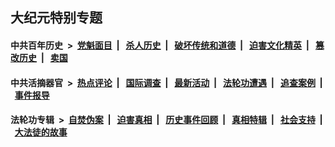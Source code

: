 ## 大纪元特别专题

#### 中共百年历史 &nbsp;>&nbsp; [党魁面目](indexes/nf1176107/README.md?09130430) &nbsp;| &nbsp; [杀人历史](indexes/nf1176106/README.md?09130430) &nbsp;| &nbsp; [破坏传统和道德](indexes/nf1176106/README.md?09130430) &nbsp;| &nbsp; [迫害文化精英](indexes/nf1176111/README.md?09130430) &nbsp;| &nbsp; [篡改历史](indexes/nf1176115/README.md?09130430) &nbsp;| &nbsp; [卖国](indexes/nf1176117/README.md?09130430) 

#### 中共活摘器官 &nbsp;>&nbsp; [热点评论](indexes/nf5879/README.md?09130430) &nbsp;| &nbsp; [国际调查](indexes/nf5947/README.md?09130430) &nbsp;| &nbsp; [最新活动](indexes/nf5883/README.md?09130430) &nbsp;| &nbsp; [法轮功遭遇](indexes/nf5881/README.md?09130430) &nbsp;| &nbsp; [追查案例](indexes/nf5880/README.md?09130430) &nbsp;| &nbsp; [事件报导](indexes/nf5877/README.md?09130430) 

#### 法轮功专辑 &nbsp;>&nbsp; [自焚伪案](indexes/nf5562/README.md?09130430) &nbsp;| &nbsp; [迫害真相](indexes/nf4379/README.md?09130430) &nbsp;| &nbsp; [历史事件回顾](indexes/nf5793/README.md?09130430) &nbsp;| &nbsp; [真相特辑](indexes/nf4389/README.md?09130430) &nbsp;| &nbsp; [社会支持](indexes/nf4386/README.md?09130430) &nbsp;| &nbsp; [大法徒的故事](indexes/nf1147481/README.md?09130430) 
